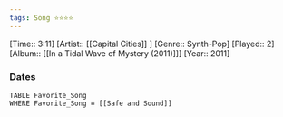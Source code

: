 ```yaml
---
tags: Song ⭐⭐⭐⭐ 
---
```

[Time:: 3:11]
[Artist:: [[Capital Cities]] ]
[Genre:: Synth-Pop]
[Played:: 2]
[Album:: [[In a Tidal Wave of Mystery (2011)]]]
[Year:: 2011]
### Dates
````dataview
TABLE Favorite_Song
WHERE Favorite_Song = [[Safe and Sound]]
````